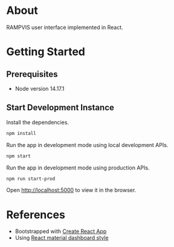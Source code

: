 # About

RAMPVIS user interface implemented in React.

# Getting Started

## Prerequisites
- Node version 14.17.1

## Start Development Instance 
Install the dependencies.

```bash
npm install
```

Run the app in development mode using local development APIs.
```bash
npm start
```

Run the app in development mode using production APIs.
```bash
npm run start-prod
```

Open [http://localhost:5000](http://localhost:5000) to view it in the browser.


# References
- Bootstrapped with [Create React App](https://github.com/facebook/create-react-app)
- Using [React material dashboard style](https://material-ui.com/components)
